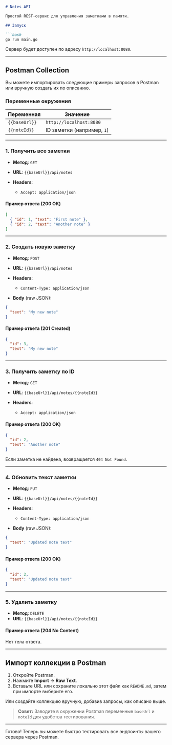 

````markdown
# Notes API

Простой REST-сервис для управления заметками в памяти.

## Запуск

```bash
go run main.go
````

Сервер будет доступен по адресу `http://localhost:8080`.

---

## Postman Collection

Вы можете импортировать следующие примеры запросов в Postman или вручную создать их по описанию.

### Переменные окружения

| Переменная    | Значение                   |
| ------------- | -------------------------- |
| `{{baseUrl}}` | `http://localhost:8080`    |
| `{{noteId}}`  | ID заметки (например, `1`) |

---

### 1. Получить все заметки

* **Метод**: `GET`
* **URL**: `{{baseUrl}}/api/notes`
* **Headers**:

  * `Accept: application/json`

#### Пример ответа (200 OK)

```json
[
  { "id": 1, "text": "First note" },
  { "id": 2, "text": "Another note" }
]
```

---

### 2. Создать новую заметку

* **Метод**: `POST`
* **URL**: `{{baseUrl}}/api/notes`
* **Headers**:

  * `Content-Type: application/json`
* **Body** (raw JSON):

```json
{
  "text": "My new note"
}
```

#### Пример ответа (201 Created)

```json
{
  "id": 3,
  "text": "My new note"
}
```

---

### 3. Получить заметку по ID

* **Метод**: `GET`
* **URL**: `{{baseUrl}}/api/notes/{{noteId}}`
* **Headers**:

  * `Accept: application/json`

#### Пример ответа (200 OK)

```json
{
  "id": 2,
  "text": "Another note"
}
```

Если заметка не найдена, возвращается `404 Not Found`.

---

### 4. Обновить текст заметки

* **Метод**: `PUT`
* **URL**: `{{baseUrl}}/api/notes/{{noteId}}`
* **Headers**:

  * `Content-Type: application/json`
* **Body** (raw JSON):

```json
{
  "text": "Updated note text"
}
```

#### Пример ответа (200 OK)

```json
{
  "id": 2,
  "text": "Updated note text"
}
```

---

### 5. Удалить заметку

* **Метод**: `DELETE`
* **URL**: `{{baseUrl}}/api/notes/{{noteId}}`

#### Пример ответа (204 No Content)

Нет тела ответа.

---

## Импорт коллекции в Postman

1. Откройте Postman.
2. Нажмите **Import** → **Raw Text**.
3. Вставьте URL или сохраните локально этот файл как `README.md`, затем при импорте выберите его.

Или создайте коллекцию вручную, добавив запросы, как описано выше.

> **Совет:** Заводите в окружении Postman переменные `baseUrl` и `noteId` для удобства тестирования.

---

Готово! Теперь вы можете быстро тестировать все эндпоинты вашего сервера через Postman.
